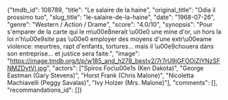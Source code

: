 {"tmdb_id": 108789, "title": "Le salaire de la haine", "original_title": "Odia il prossimo tuo", "slug_title": "le-salaire-de-la-haine", "date": "1968-07-26", "genre": "Western / Action / Drame", "score": "4.0/10", "synopsis": "Pour s'emparer de la carte qui le m\u00e8nerait \u00e0 une mine d'or, un hors la loi n'h\u00e9site pas \u00e0 employer des moyens d'une extr\u00eame violence: meurtres, rapt d'enfants, tortures... mais il \u00e9chouera dans son entreprise... et justice sera faite.", "image": "https://image.tmdb.org/t/p/w185_and_h278_bestv2/7r7rU9iGFOOiZIYNzSFNMZDvtVl.jpg", "actors": ["Spiros Foc\u00e1s (Ken Dakota)", "George Eastman (Gary Stevens)", "Horst Frank (Chris Malone)", "Nicoletta Machiavelli (Peggy Savalas)", "Ivy Holzer (Mrs. Malone)"], "comments": [], "recommandations_id": []}